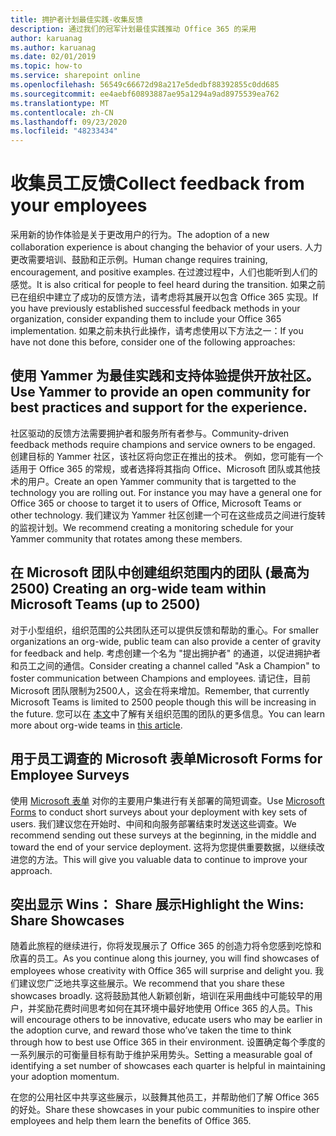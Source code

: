 ```yaml
---
title: 拥护者计划最佳实践-收集反馈
description: 通过我们的冠军计划最佳实践推动 Office 365 的采用
author: karuanag
ms.author: karuanag
ms.date: 02/01/2019
ms.topic: how-to
ms.service: sharepoint online
ms.openlocfilehash: 56549c66672d98a217e5dedbf88392855c0dd685
ms.sourcegitcommit: ee4aebf60893887ae95a1294a9ad8975539ea762
ms.translationtype: MT
ms.contentlocale: zh-CN
ms.lasthandoff: 09/23/2020
ms.locfileid: "48233434"
---
```

# <a name="collect-feedback-from-your-employees"></a><span data-ttu-id="0d976-103">收集员工反馈</span><span class="sxs-lookup"><span data-stu-id="0d976-103">Collect feedback from your employees</span></span>

<span data-ttu-id="0d976-104">采用新的协作体验是关于更改用户的行为。</span><span class="sxs-lookup"><span data-stu-id="0d976-104">The adoption of a new collaboration experience is about changing the behavior of your users.</span></span> <span data-ttu-id="0d976-105">人力更改需要培训、鼓励和正示例。</span><span class="sxs-lookup"><span data-stu-id="0d976-105">Human change requires training, encouragement, and positive examples.</span></span> <span data-ttu-id="0d976-106">在过渡过程中，人们也能听到人们的感觉。</span><span class="sxs-lookup"><span data-stu-id="0d976-106">It is also critical for people to feel heard during the transition.</span></span> <span data-ttu-id="0d976-107">如果之前已在组织中建立了成功的反馈方法，请考虑将其展开以包含 Office 365 实现。</span><span class="sxs-lookup"><span data-stu-id="0d976-107">If you have previously established successful feedback methods in your organization, consider expanding them to include your Office 365 implementation.</span></span> <span data-ttu-id="0d976-108">如果之前未执行此操作，请考虑使用以下方法之一：</span><span class="sxs-lookup"><span data-stu-id="0d976-108">If you have not done this before, consider one of the following approaches:</span></span>

## <a name="use-yammer-to-provide-an-open-community-for-best-practices-and-support-for-the-experience"></a><span data-ttu-id="0d976-109">使用 Yammer 为最佳实践和支持体验提供开放社区。</span><span class="sxs-lookup"><span data-stu-id="0d976-109">Use Yammer to provide an open community for best practices and support for the experience.</span></span>
<span data-ttu-id="0d976-110">社区驱动的反馈方法需要拥护者和服务所有者参与。</span><span class="sxs-lookup"><span data-stu-id="0d976-110">Community-driven feedback methods require champions and service owners to be engaged.</span></span> <span data-ttu-id="0d976-111">创建目标的 Yammer 社区，该社区将向您正在推出的技术。 例如，您可能有一个适用于 Office 365 的常规，或者选择将其指向 Office、Microsoft 团队或其他技术的用户。</span><span class="sxs-lookup"><span data-stu-id="0d976-111">Create an open Yammer community that is targetted to the technology you are rolling out.  For instance you may have a general one for Office 365 or choose to target it to users of Office, Microsoft Teams or other technology.</span></span>  <span data-ttu-id="0d976-112">我们建议为 Yammer 社区创建一个可在这些成员之间进行旋转的监视计划。</span><span class="sxs-lookup"><span data-stu-id="0d976-112">We recommend creating a monitoring schedule for your Yammer community that rotates among these members.</span></span> 

## <a name="creating-an-org-wide-team-within-microsoft-teams-up-to-2500"></a><span data-ttu-id="0d976-113">在 Microsoft 团队中创建组织范围内的团队 (最高为 2500) </span><span class="sxs-lookup"><span data-stu-id="0d976-113">Creating an org-wide team within Microsoft Teams (up to 2500)</span></span>
<span data-ttu-id="0d976-114">对于小型组织，组织范围的公共团队还可以提供反馈和帮助的重心。</span><span class="sxs-lookup"><span data-stu-id="0d976-114">For smaller organizations an org-wide, public team can also provide a center of gravity for feedback and help.</span></span>  <span data-ttu-id="0d976-115">考虑创建一个名为 "提出拥护者" 的通道，以促进拥护者和员工之间的通信。</span><span class="sxs-lookup"><span data-stu-id="0d976-115">Consider creating a channel called "Ask a Champion" to foster communication between Champions and employees.</span></span>  <span data-ttu-id="0d976-116">请记住，目前 Microsoft 团队限制为2500人，这会在将来增加。</span><span class="sxs-lookup"><span data-stu-id="0d976-116">Remember, that currently Microsoft Teams is limited to 2500 people though this will be increasing in the future.</span></span> <span data-ttu-id="0d976-117">您可以在 [本文](https://docs.microsoft.com/microsoftteams/create-an-org-wide-team)中了解有关组织范围的团队的更多信息。</span><span class="sxs-lookup"><span data-stu-id="0d976-117">You can learn more about org-wide teams in [this article](https://docs.microsoft.com/microsoftteams/create-an-org-wide-team).</span></span> 

## <a name="microsoft-forms-for-employee-surveys"></a><span data-ttu-id="0d976-118">用于员工调查的 Microsoft 表单</span><span class="sxs-lookup"><span data-stu-id="0d976-118">Microsoft Forms for Employee Surveys</span></span>

<span data-ttu-id="0d976-119">使用 [Microsoft 表单](https://support.office.com/forms) 对你的主要用户集进行有关部署的简短调查。</span><span class="sxs-lookup"><span data-stu-id="0d976-119">Use [Microsoft Forms](https://support.office.com/forms) to conduct short surveys about your deployment with key sets of users.</span></span>  <span data-ttu-id="0d976-120">我们建议您在开始时、中间和向服务部署结束时发送这些调查。</span><span class="sxs-lookup"><span data-stu-id="0d976-120">We recommend sending out these surveys at the beginning, in the middle and toward the end of your service deployment.</span></span>  <span data-ttu-id="0d976-121">这将为您提供重要数据，以继续改进您的方法。</span><span class="sxs-lookup"><span data-stu-id="0d976-121">This will give you valuable data to continue to improve your approach.</span></span>  

## <a name="highlight-the-wins-share-showcases"></a><span data-ttu-id="0d976-122">突出显示 Wins： Share 展示</span><span class="sxs-lookup"><span data-stu-id="0d976-122">Highlight the Wins: Share Showcases</span></span>
<span data-ttu-id="0d976-123">随着此旅程的继续进行，你将发现展示了 Office 365 的创造力将令您感到吃惊和欣喜的员工。</span><span class="sxs-lookup"><span data-stu-id="0d976-123">As you continue along this journey, you will find showcases of employees whose creativity with Office 365 will surprise and delight you.</span></span> <span data-ttu-id="0d976-124">我们建议您广泛地共享这些展示。</span><span class="sxs-lookup"><span data-stu-id="0d976-124">We recommend that you share these showcases broadly.</span></span> <span data-ttu-id="0d976-125">这将鼓励其他人新颖创新，培训在采用曲线中可能较早的用户，并奖励花费时间思考如何在其环境中最好地使用 Office 365 的人员。</span><span class="sxs-lookup"><span data-stu-id="0d976-125">This will encourage others to be innovative, educate users who may be earlier in the adoption curve, and reward those who’ve taken the time to think through how to best use Office 365 in their environment.</span></span> <span data-ttu-id="0d976-126">设置确定每个季度的一系列展示的可衡量目标有助于维护采用势头。</span><span class="sxs-lookup"><span data-stu-id="0d976-126">Setting a measurable goal of identifying a set number of showcases each quarter is helpful in maintaining your adoption momentum.</span></span>

<span data-ttu-id="0d976-127">在您的公用社区中共享这些展示，以鼓舞其他员工，并帮助他们了解 Office 365 的好处。</span><span class="sxs-lookup"><span data-stu-id="0d976-127">Share these showcases in your pubic communities to inspire other employees and help them learn the benefits of Office 365.</span></span>  